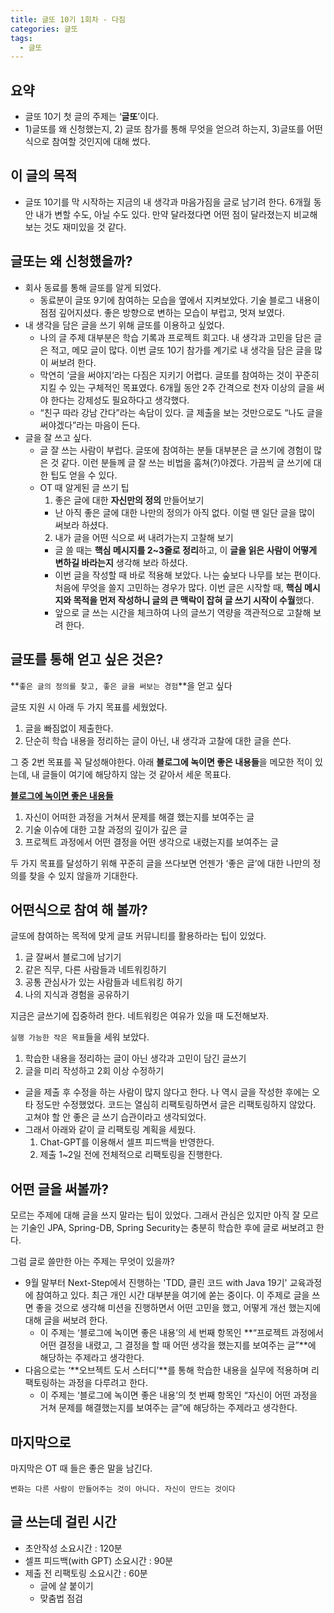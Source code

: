 ```yaml
---
title: 글또 10기 1회차 - 다짐
categories: 글또
tags:
  - 글또
---
```



## 요약

- 글또 10기 첫 글의 주제는 ‘**글또**’이다.
- 1)글또를 왜 신청했는지, 2) 글또 참가를 통해 무엇을 얻으려 하는지, 3)글또를 어떤 식으로 참여할 것인지에 대해 썼다.

## 이 글의 목적

- 글또 10기를 막 시작하는 지금의 내 생각과 마음가짐을 글로 남기려 한다. 6개월 동안 내가 변할 수도, 아닐 수도 있다. 만약 달라졌다면 어떤 점이 달라졌는지 비교해 보는 것도 재미있을 것 같다.

## 글또는 왜 신청했을까?

- 회사 동료를 통해 글또를 알게 되었다.
  - 동료분이 글또 9기에 참여하는 모습을 옆에서 지켜보았다. 기술 블로그 내용이 점점 깊어지셨다. 좋은 방향으로 변하는 모습이 부럽고, 멋져 보였다.
- 내 생각을 담은 글을 쓰기 위해 글또를 이용하고 싶었다.
  - 나의 글 주제 대부분은 학습 기록과 프로젝트 회고다. 내 생각과 고민을 담은 글은 적고, 메모 글이 많다. 이번 글또 10기 참가를 계기로 내 생각을 담은 글을 많이 써보려 한다.
  - 막연히 ‘글을 써야지’라는 다짐은 지키기 어렵다. 글또를 참여하는 것이 꾸준히 지킬 수 있는 구체적인 목표였다. 6개월 동안 2주 간격으로 천자 이상의 글을 써야 한다는 강제성도 필요하다고 생각했다.
  - “친구 따라 강남 간다”라는 속담이 있다. 글 제출을 보는 것만으로도 “나도 글을 써야겠다”라는 마음이 든다.
- 글을 잘 쓰고 싶다.
  - 글 잘 쓰는 사람이 부럽다. 글또에 참여하는 분들 대부분은 글 쓰기에 경험이 많은 것 같다. 이런 분들께 글 잘 쓰는 비법을 훔쳐(?)야겠다. 가끔씩 글 쓰기에 대한 팁도 얻을 수 있다.
  - OT 때 알게된 글 쓰기 팁
    1. 좋은 글에 대한 **자신만의 정의** 만들어보기
      - 난 아직 좋은 글에 대한 나만의 정의가 아직 없다. 이럴 땐 일단 글을 많이 써보라 하셨다.
    2. 내가 글을 어떤 식으로 써 내려가는지 고찰해 보기
      - 글 쓸 때는 **핵심 메시지를 2~3줄로 정리**하고, 이 **글을 읽은 사람이 어떻게 변하길 바라는지** 생각해 보라 하셨다.
      - 이번 글을 작성할 때 바로 적용해 보았다. 나는 숲보다 나무를 보는 편이다. 처음에 무엇을 쓸지 고민하는 경우가 많다. 이번 글은 시작할 때, **핵심 메시지와 목적을 먼저 작성하니 글의 큰 맥락이 잡혀 글 쓰기 시작이 수월**했다.
      - 앞으로 글 쓰는 시간을 체크하여 나의 글쓰기 역량을 객관적으로 고찰해 보려 한다.


## 글또를 통해 얻고 싶은 것은?

**`좋은 글의 정의를 찾고, 좋은 글을 써보는 경험`**을 얻고 싶다

글또 지원 시 아래 두 가지 목표를 세웠었다.

1. 글을 빠짐없이 제출한다.
2. 단순히 학습 내용을 정리하는 글이 아닌, 내 생각과 고찰에 대한 글을 쓴다.

그 중 2번 목표를 꼭 달성해야한다. 아래 **블로그에 녹이면 좋은 내용들**을 메모한 적이 있는데, 내 글들이 여기에 해당하지 않는 것 같아서 세운 목표다.

**[블로그에 녹이면 좋은 내용들](https://f-lab.kr/blog/developer-blog-tips)**

1. 자신이 어떠한 과정을 거쳐서 문제를 해결 했는지를 보여주는 글
2. 기술 이슈에 대한 고찰 과정의 깊이가 깊은 글
3. 프로젝트 과정에서 어떤 결정을 어떤 생각으로 내렸는지를 보여주는 글

두 가지 목표를 달성하기 위해 꾸준히 글을 쓰다보면 언젠가 ‘좋은 글’에 대한 나만의 정의를 찾을 수 있지 않을까 기대한다.

## 어떤식으로 참여 해 볼까?

글또에 참여하는 목적에 맞게 글또 커뮤니티를 활용하라는 팁이 있었다.

1. 글 잘써서 블로그에 남기기
2. 같은 직무, 다른 사람들과 네트워킹하기
3. 공통 관심사가 있는 사람들과 네트워킹 하기
4. 나의 지식과 경험을 공유하기

지금은 글쓰기에 집중하려 한다. 네트워킹은 여유가 있을 때 도전해보자.

`실행 가능한 작은 목표`들을 세워 보았다.

1. 학습한 내용을 정리하는 글이 아닌 생각과 고민이 담긴 글쓰기
2. 글을 미리 작성하고 2회 이상 수정하기
  - 글을 제출 후 수정을 하는 사람이 많지 않다고 한다. 나 역시 글을 작성한 후에는 오타 정도만 수정했었다. 코드는 열심히 리팩토링하면서 글은 리팩토링하지 않았다. 고쳐야 할 안 좋은 글 쓰기 습관이라고 생각되었다.
  - 그래서 아래와 같이 글 리팩토링 계획을 세웠다.
    1. Chat-GPT를 이용해서 셀프 피드백을 반영한다.
    2. 제출 1~2일 전에 전체적으로 리팩토링을 진행한다.

## 어떤 글을 써볼까?

모르는 주제에 대해 글을 쓰지 말라는 팁이 있었다. 그래서 관심은 있지만 아직 잘 모르는 기술인 JPA, Spring-DB, Spring Security는 충분히 학습한 후에 글로 써보려고 한다.

그럼 글로 쓸만한 아는 주제는 무엇이 있을까?

- 9월 말부터 Next-Step에서 진행하는 'TDD, 클린 코드 with Java 19기' 교육과정에 참여하고 있다. 최근 개인 시간 대부분을 여기에 쏟는 중이다. 이 주제로 글을 쓰면 좋을 것으로 생각해 미션을 진행하면서 어떤 고민을 했고, 어떻게 개선 했는지에 대해 글을 써보려 한다.
  - 이 주제는 ‘블로그에 녹이면 좋은 내용’의 세 번째 항목인 **“프로젝트 과정에서 어떤 결정을 내렸고, 그 결정을 할 때 어떤 생각을 했는지를 보여주는 글”**에 해당하는 주제라고 생각한다.
- 다음으로는  ‘**오브젝트 도서 스터디’**를 통해 학습한 내용을 실무에 적용하며 리팩토링하는 과정을 다루려고 한다.
  - 이 주제는 ‘블로그에 녹이면 좋은 내용’의 첫 번째 항목인 “자신이 어떤 과정을 거쳐 문제를 해결했는지를 보여주는 글”에 해당하는 주제라고 생각한다.

## 마지막으로

마지막은 OT 때 들은 좋은 말을 남긴다.

`변화는 다른 사람이 만들어주는 것이 아니다. 자신이 만드는 것이다`

## 글 쓰는데 걸린 시간

- 초안작성 소요시간 : 120분
- 셀프 피드백(with GPT) 소요시간 : 90분
- 제출 전 리팩토링 소요시간 : 60분
  - 글에 살 붙이기
  - 맞춤법 점검

